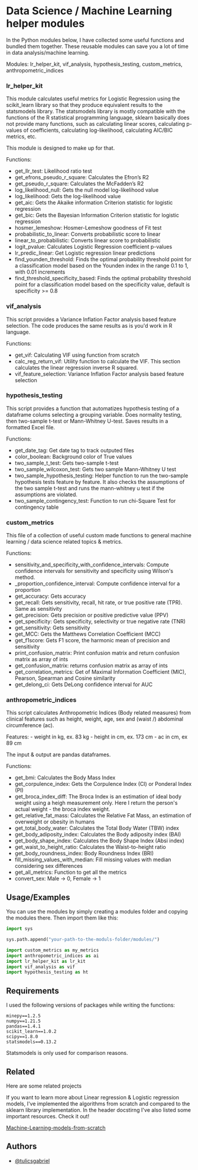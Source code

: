 
# Data Science / Machine Learning helper modules

In the Python modules below, I have collected some useful functions and bundled them together. These reusable modules can save you a lot of time in data analysis/machine learning.

Modules: lr_helper_kit, vif_analysis, hypothesis_testing, custom_metrics, anthropometric_indices

### lr_helper_kit

This module calculates useful metrics for Logistic Regression using the scikit_learn library so that they produce equivalent results to the statsmodels library. The statsmodels library is mostly compatible with the functions of the R statistical programming language, sklearn basically does not provide many functions, such as calculating linear scores, calculating p-values of coefficients, calculating log-likelihood, calculating AIC/BIC metrics, etc.

This module is designed to make up for that.

Functions:
- get_llr_test: Likelihood ratio test
- get_efrons_pseudo_r_square: Calculates the Efron’s R2
- get_pseudo_r_square: Calculates the McFadden’s R2
- log_likelihood_null: Gets the null model log-likelihood value
- log_likelihood: Gets the log-likelihood value
- get_aic: Gets the Akaike information Criterion statistic for logistic regression
- get_bic: Gets the Bayesian Information Criterion statistic for logistic regression
- hosmer_lemeshow: Hosmer-Lemeshow goodness of Fit test
- probabilistic_to_linear: Converts probabilistic score to linear
- linear_to_probabilistic: Converts linear score to probabilistic
- logit_pvalue: Calculates Logistic Regression coefficient p-values
- lr_predic_linear: Get Logistic regression linear predictions
- find_younden_threshold: Finds the optimal probability threshold point for a classification model based on the Younden index in the range 0.1 to 1, with 0.01 increments
- find_threshold_specificity_based: Finds the optimal probability threshold point for a classification model based on the specificity value, default is specificity >= 0.8

### vif_analysis

This script provides a Variance Inflation Factor analysis based feature
selection. The code produces the same results as is you'd work in R language.

Functions:
- get_vif: Calculating VIF using function from scratch
- calc_reg_return_vif: Utility function to calculate the VIF. This section calculates the linear regression inverse R squared.
- vif_feature_selection: Variance Inflation Factor analysis based feature selection

### hypothesis_testing

This script provides a function that automatizes hypothesis testing of a dataframe colums selecting a grouping variable. Does normality testing, then two-sample t-test or Mann-Whitney U-test. Saves results in a formatted Excel file.

Functions:
- get_date_tag: Get date tag to track outputed files
- color_boolean: Background color of True values
- two_sample_t_test: Gets two-sample t-test
- two_sample_wilcoxon_test: Gets two sample Mann-Whitney U test
- two_sample_hypothesis_testing: Helper function to run the two-sample hypothesis tests feature by feature. It also checks the assumptions of the two sample t-test and runs the mann-whitney u test if the assumptions are violated.
- two_sample_contingency_test: Function to run chi-Square Test for contingency table


### custom_metrics

This file of a collection of useful custom made functions to general machine
learning / data science related topics & metrics.

Functions:
- sensitivity_and_specificity_with_confidence_intervals: Compute confidence intervals for sensitivity and specificity using Wilson's method.
- _proportion_confidence_interval: Compute confidence interval for a proportion
- get_accuracy: Gets accuracy
- get_recall: Gets sensitivity, recall, hit rate, or true positive rate (TPR). Same as sensitivity
- get_precision: Gets precision or positive predictive value (PPV)
- get_specificity: Gets specificity, selectivity or true negative rate (TNR)
- get_sensitivity: Gets sensitivity
- get_MCC: Gets the Matthews Correlation Coefficient (MCC)
- get_f1score: Gets F1 score, the harmonic mean of precision and sensitivity
- print_confusion_matrix: Print confusion matrix and return confusion matrix as array of ints
- get_confusion_matrix: returns confusion matrix as array of ints
- get_correlation_metrics: Get of Maximal Information Coefficient (MIC), Pearson, Spearman and Cosine similarity
- get_delong_ci: Gets DeLong confidence interval for AUC

### anthropometric_indices

This script calculates Anthropometric Indices (Body related measures) from
clinical features such as height, weight, age, sex and (waist /) abdominal
circumference (ac).

Features:
    - weight in kg, ex. 83 kg
    - height in cm, ex. 173 cm
    - ac in cm, ex 89 cm

The input & output are pandas dataframes.

Functions:
- get_bmi: Calculates the Body Mass Index
- get_corpulence_index: Gets the Corpulence Index (CI) or Ponderal Index (PI)
- get_broca_index_diff: The Broca Index is an estimation of ideal body weight using a heigh measurement only. Here I return the person's actual weight - the broca index weight.
- get_relative_fat_mass: Calculates the Relative Fat Mass, an estimation of overweight or obesity in humans
- get_total_body_water: Calculates the Total Body Water (TBW) index
- get_body_adiposity_index: Calculates the Body adiposity index (BAI)
- get_body_shape_index: Calculates the Body Shape Index (Absi index)
- get_waist_to_height_ratio: Calculates the Waist-to-height ratio
- get_body_roundness_index: Body Roundness Index (BRI)
- fill_missing_values_with_median: Fill missing values with median considering sex differences
- get_all_metrics: Function to get all the metrics
- convert_sex: Male -> 0, Female -> 1

## Usage/Examples

You can use the modules by simply creating a modules folder and copying the modules there. Then import them like this:

```python
import sys

sys.path.append("your-path-to-the-moduls-folder/modules/")

import custom_metrics as my_metrics
import anthropometric_indices as ai
import lr_helper_kit as lr_kit
import vif_analysis as vif
import hypothesis_testing as ht
```


## Requirements

I used the following versions of packages while writing the functions:

```
minepy==1.2.5
numpy==1.21.5
pandas==1.4.1
scikit_learn==1.0.2
scipy==1.8.0
statsmodels==0.13.2
```

Statsmodels is only used for comparison reasons.

## Related

Here are some related projects

If you want to learn more about Linear regression & Logistic regression models, I've implemented the algorithms from scratch and compared to the sklearn library implementation. In the header docstirng I've also listed some important resources. Check it out!

[Machine-Learning-models-from-scratch](https://github.com/tulicsgabriel/Machine-Learning-models-from-scratch)

## Authors

- [@tulicsgabriel](https://www.github.com/tulicsgabriel)
